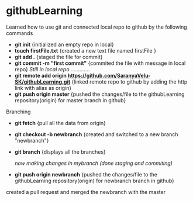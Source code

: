 # githubLearning
Learned how to use git and connected local repo to github by the following commands

- **git init**  {initialized an empty repo in local}
- **touch firstFile.txt** {created a new text file named firstFile }
- **git add .** {staged the file for commit}
- **git commit -m "first commit"** {commited the file with message in local repo} *Still in local repo..............*
- **git remote add origin https://github.com/SaranyaVelu-SK/githubLearning.git** {linked remote repo to github by adding the http link with alias as origin}
- **git push origin master** {pushed the changes/file to the githubLearning repository(origin) for master branch in github}

Branching

- **git fetch** {pull all the data from origin}
- **git checkout -b newbranch** {created and switched to a new branch "newbranch"}
- **git branch** {displays all the branches}
  
     *now making changes in mybranch (done staging and commiting)*
 
- **git push origin newbranch** {pushed the changes/file to the githubLearning repository(origin) for newbranch branch in github}

created a pull request and merged the newbranch with the master 
